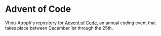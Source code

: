 # Advent of Code

Vhou-Atroph's repository for [Advent of Code](https://adventofcode.com/), an annual coding event that takes place between December 1st through the 25th.
